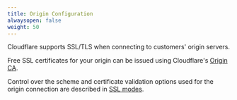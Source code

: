 ```yaml
---
title: Origin Configuration
alwaysopen: false
weight: 50
---
```


Cloudflare supports SSL/TLS when connecting to customers' origin servers. 

Free SSL certificates for your origin can be issued using Cloudflare's [Origin CA](/ssl/origin/origin-ca).

Control over the scheme and certificate validation options used for the origin connection are described in [SSL modes](/ssl/origin/ssl-modes).